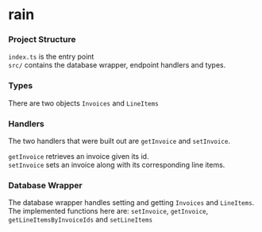 # rain

### Project Structure
`index.ts` is the entry point <br>
`src/` contains the database wrapper, endpoint handlers and types.


### Types
There are two objects `Invoices` and `LineItems`


### Handlers
The two handlers that were built out are `getInvoice` and `setInvoice`. <br>

`getInvoice` retrieves an invoice given its id. <br>
`setInvoice` sets an invoice along with its corresponding line items.


### Database Wrapper
The database wrapper handles setting and getting `Invoices` and `LineItems`.
The implemented functions here are:
`setInvoice`, `getInvoice`, `getLineItemsByInvoiceIds` and `setLineItems`


